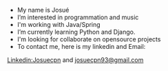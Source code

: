 - My name is Josué
- I’m interested in programmation and music
- I'm working with Java/Spring
- I’m currently learning Python and Django.
- I'm looking for collaborate on opensource projects
- To contact me, here is my linkedin and Email: 

[Linkedin:Josuecpn](https://www.linkedin.com/in/josu%C3%A9-cordeiro-pinto-neto-097128122/) and josuecpn93@gmail.com
